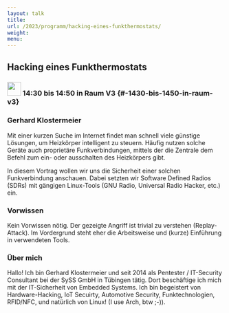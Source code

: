 ```yaml
---
layout: talk
title:
url: /2023/programm/hacking-eines-funkthermostats/
weight:
menu:
---
```

## Hacking eines Funkthermostats

### <img height = "32" src="../../../images/talk.svg"> 14:30 bis 14:50 in Raum V3 {#-1430-bis-1450-in-raum-v3}

### Gerhard Klostermeier

Mit einer kurzen Suche im Internet findet man schnell viele günstige Lösungen, um Heizkörper intelligent zu steuern. Häufig nutzen solche Geräte auch proprietäre Funkverbindungen, mittels der die Zentrale dem Befehl zum ein- oder ausschalten des Heizkörpers gibt.

In diesem Vortrag wollen wir uns die Sicherheit einer solchen Funkverbindung anschauen. Dabei setzten wir Software Defined Radios (SDRs) mit gängigen Linux-Tools (GNU Radio, Universal Radio Hacker, etc.) ein.

### Vorwissen

Kein Vorwissen nötig. Der gezeigte Angriff ist trivial zu verstehen (Replay-Attack). Im Vordergrund steht eher die Arbeitsweise und (kurze) Einführung in verwendeten Tools.

### Über mich

Hallo! Ich bin Gerhard Klostermeier und seit 2014 als Pentester / IT-Security Consultant bei der SySS GmbH in Tübingen tätig. Dort beschäftige ich mich mit der IT-Sicherheit von Embedded Systems. Ich bin begeistert von Hardware-Hacking, IoT Secuirty, Automotive Security, Funktechnologien, RFID/NFC, und natürlich von Linux! (I use Arch, btw ;-)).

